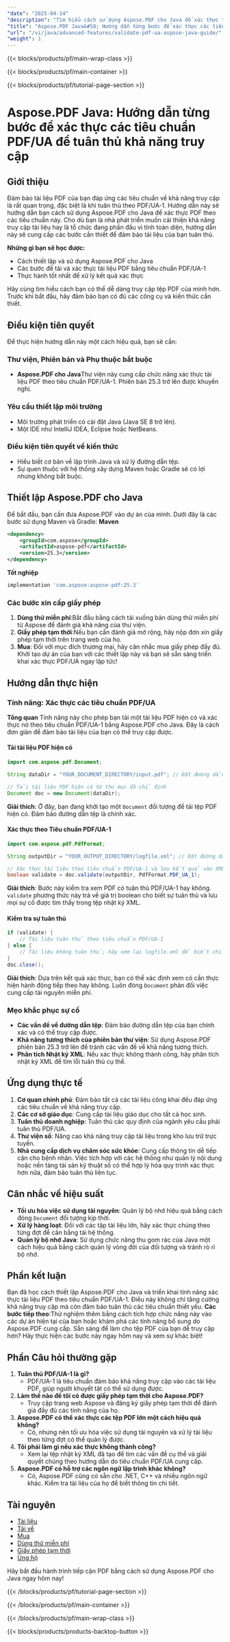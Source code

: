 ```yaml
---
"date": "2025-04-14"
"description": "Tìm hiểu cách sử dụng Aspose.PDF cho Java để xác thực tài liệu PDF của bạn theo các tiêu chuẩn PDF/UA, đảm bảo tuân thủ khả năng truy cập và tính toàn diện."
"title": "Aspose.PDF Java&#58; Hướng dẫn từng bước để xác thực các tiêu chuẩn PDF/UA để tuân thủ khả năng truy cập"
"url": "/vi/java/advanced-features/validate-pdf-ua-aspose-java-guide/"
"weight": 1
---
```


{{< blocks/products/pf/main-wrap-class >}}

{{< blocks/products/pf/main-container >}}

{{< blocks/products/pf/tutorial-page-section >}}
# Aspose.PDF Java: Hướng dẫn từng bước để xác thực các tiêu chuẩn PDF/UA để tuân thủ khả năng truy cập
## Giới thiệu
Đảm bảo tài liệu PDF của bạn đáp ứng các tiêu chuẩn về khả năng truy cập là rất quan trọng, đặc biệt là khi tuân thủ theo PDF/UA-1. Hướng dẫn này sẽ hướng dẫn bạn cách sử dụng Aspose.PDF cho Java để xác thực PDF theo các tiêu chuẩn này. Cho dù bạn là nhà phát triển muốn cải thiện khả năng truy cập tài liệu hay là tổ chức đang phấn đấu vì tính toàn diện, hướng dẫn này sẽ cung cấp các bước cần thiết để đảm bảo tài liệu của bạn tuân thủ.

**Những gì bạn sẽ học được:**
- Cách thiết lập và sử dụng Aspose.PDF cho Java
- Các bước để tải và xác thực tài liệu PDF bằng tiêu chuẩn PDF/UA-1
- Thực hành tốt nhất để xử lý kết quả xác thực

Hãy cùng tìm hiểu cách bạn có thể dễ dàng truy cập tệp PDF của mình hơn. Trước khi bắt đầu, hãy đảm bảo bạn có đủ các công cụ và kiến thức cần thiết.
## Điều kiện tiên quyết
Để thực hiện hướng dẫn này một cách hiệu quả, bạn sẽ cần:
### Thư viện, Phiên bản và Phụ thuộc bắt buộc
- **Aspose.PDF cho Java**Thư viện này cung cấp chức năng xác thực tài liệu PDF theo tiêu chuẩn PDF/UA-1. Phiên bản 25.3 trở lên được khuyến nghị.
### Yêu cầu thiết lập môi trường
- Môi trường phát triển có cài đặt Java (Java SE 8 trở lên).
- Một IDE như IntelliJ IDEA, Eclipse hoặc NetBeans.
### Điều kiện tiên quyết về kiến thức
- Hiểu biết cơ bản về lập trình Java và xử lý đường dẫn tệp.
- Sự quen thuộc với hệ thống xây dựng Maven hoặc Gradle sẽ có lợi nhưng không bắt buộc.
## Thiết lập Aspose.PDF cho Java
Để bắt đầu, bạn cần đưa Aspose.PDF vào dự án của mình. Dưới đây là các bước sử dụng Maven và Gradle:
**Maven**
```xml
<dependency>
    <groupId>com.aspose</groupId>
    <artifactId>aspose-pdf</artifactId>
    <version>25.3</version>
</dependency>
```
**Tốt nghiệp**
```gradle
implementation 'com.aspose:aspose-pdf:25.3'
```
### Các bước xin cấp giấy phép
1. **Dùng thử miễn phí**:Bắt đầu bằng cách tải xuống bản dùng thử miễn phí từ Aspose để đánh giá khả năng của thư viện.
2. **Giấy phép tạm thời**:Nếu bạn cần đánh giá mở rộng, hãy nộp đơn xin giấy phép tạm thời trên trang web của họ.
3. **Mua**: Đối với mục đích thương mại, hãy cân nhắc mua giấy phép đầy đủ.
Khởi tạo dự án của bạn với các thiết lập này và bạn sẽ sẵn sàng triển khai xác thực PDF/UA ngay lập tức!
## Hướng dẫn thực hiện
### Tính năng: Xác thực các tiêu chuẩn PDF/UA
**Tổng quan**
Tính năng này cho phép bạn tải một tài liệu PDF hiện có và xác thực nó theo tiêu chuẩn PDF/UA-1 bằng Aspose.PDF cho Java. Đây là cách đơn giản để đảm bảo tài liệu của bạn có thể truy cập được.
#### Tải tài liệu PDF hiện có
```java
import com.aspose.pdf.Document;

String dataDir = "YOUR_DOCUMENT_DIRECTORY/input.pdf"; // Đặt đường dẫn tệp PDF đầu vào của bạn ở đây

// Tải tài liệu PDF hiện có từ thư mục đã chỉ định
Document doc = new Document(dataDir);
```
**Giải thích**: Ở đây, bạn đang khởi tạo một `Document` đối tượng để tải tệp PDF hiện có. Đảm bảo đường dẫn tệp là chính xác.
#### Xác thực theo Tiêu chuẩn PDF/UA-1
```java
import com.aspose.pdf.PdfFormat;

String outputDir = "YOUR_OUTPUT_DIRECTORY/logfile.xml"; // Đặt đường dẫn tệp nhật ký đầu ra của bạn ở đây

// Xác thực tài liệu theo tiêu chuẩn PDF/UA-1 và lưu kết quả vào XML
boolean validate = doc.validate(outputDir, PdfFormat.PDF_UA_1);
```
**Giải thích**: Bước này kiểm tra xem PDF có tuân thủ PDF/UA-1 hay không. `validate` phương thức này trả về giá trị boolean cho biết sự tuân thủ và lưu mọi sự cố được tìm thấy trong tệp nhật ký XML.
#### Kiểm tra sự tuân thủ
```java
if (validate) {
    // Tài liệu tuân thủ theo tiêu chuẩn PDF/UA-1
} else {
    // Tài liệu không tuân thủ; hãy xem lại logfile.xml để biết chi tiết
}
doc.close();
```
**Giải thích**: Dựa trên kết quả xác thực, bạn có thể xác định xem có cần thực hiện hành động tiếp theo hay không. Luôn đóng `Document` phản đối việc cung cấp tài nguyên miễn phí.
### Mẹo khắc phục sự cố
- **Các vấn đề về đường dẫn tệp**: Đảm bảo đường dẫn tệp của bạn chính xác và có thể truy cập được.
- **Khả năng tương thích của phiên bản thư viện**: Sử dụng Aspose.PDF phiên bản 25.3 trở lên để tránh các vấn đề về khả năng tương thích.
- **Phân tích Nhật ký XML**: Nếu xác thực không thành công, hãy phân tích nhật ký XML để tìm lỗi tuân thủ cụ thể.
## Ứng dụng thực tế
1. **Cơ quan chính phủ**: Đảm bảo tất cả các tài liệu công khai đều đáp ứng các tiêu chuẩn về khả năng truy cập.
2. **Các cơ sở giáo dục**: Cung cấp tài liệu giáo dục cho tất cả học sinh.
3. **Tuân thủ doanh nghiệp**: Tuân thủ các quy định của ngành yêu cầu phải tuân thủ PDF/UA.
4. **Thư viện số**: Nâng cao khả năng truy cập tài liệu trong kho lưu trữ trực tuyến.
5. **Nhà cung cấp dịch vụ chăm sóc sức khỏe**: Cung cấp thông tin dễ tiếp cận cho bệnh nhân.
Việc tích hợp với các hệ thống như quản lý nội dung hoặc nền tảng tài sản kỹ thuật số có thể hợp lý hóa quy trình xác thực hơn nữa, đảm bảo tuân thủ liên tục.
## Cân nhắc về hiệu suất
- **Tối ưu hóa việc sử dụng tài nguyên**: Quản lý bộ nhớ hiệu quả bằng cách đóng `Document` đối tượng kịp thời.
- **Xử lý hàng loạt**: Đối với các tập tài liệu lớn, hãy xác thực chúng theo từng đợt để cân bằng tải hệ thống.
- **Quản lý bộ nhớ Java**: Sử dụng chức năng thu gom rác của Java một cách hiệu quả bằng cách quản lý vòng đời của đối tượng và tránh rò rỉ bộ nhớ.
## Phần kết luận
Bạn đã học cách thiết lập Aspose.PDF cho Java và triển khai tính năng xác thực tài liệu PDF theo tiêu chuẩn PDF/UA-1. Điều này không chỉ tăng cường khả năng truy cập mà còn đảm bảo tuân thủ các tiêu chuẩn thiết yếu. 
**Các bước tiếp theo**:Thử nghiệm thêm bằng cách tích hợp chức năng này vào các dự án hiện tại của bạn hoặc khám phá các tính năng bổ sung do Aspose.PDF cung cấp.
Sẵn sàng để làm cho tệp PDF của bạn dễ truy cập hơn? Hãy thực hiện các bước này ngay hôm nay và xem sự khác biệt!
## Phần Câu hỏi thường gặp
1. **Tuân thủ PDF/UA-1 là gì?**
   - PDF/UA-1 là tiêu chuẩn đảm bảo khả năng truy cập vào các tài liệu PDF, giúp người khuyết tật có thể sử dụng được.
2. **Làm thế nào để tôi có được giấy phép tạm thời cho Aspose.PDF?**
   - Truy cập trang web Aspose và đăng ký giấy phép tạm thời để đánh giá đầy đủ các tính năng của họ.
3. **Aspose.PDF có thể xác thực các tệp PDF lớn một cách hiệu quả không?**
   - Có, nhưng nên tối ưu hóa việc sử dụng tài nguyên và xử lý tài liệu theo từng đợt có thể quản lý được.
4. **Tôi phải làm gì nếu xác thực không thành công?**
   - Xem lại tệp nhật ký XML đã tạo để tìm các vấn đề cụ thể và giải quyết chúng theo hướng dẫn do tiêu chuẩn PDF/UA cung cấp.
5. **Aspose.PDF có hỗ trợ các ngôn ngữ lập trình khác không?**
   - Có, Aspose.PDF cũng có sẵn cho .NET, C++ và nhiều ngôn ngữ khác. Kiểm tra tài liệu của họ để biết thông tin chi tiết.
## Tài nguyên
- [Tài liệu](https://reference.aspose.com/pdf/java/)
- [Tải về](https://releases.aspose.com/pdf/java/)
- [Mua](https://purchase.aspose.com/buy)
- [Dùng thử miễn phí](https://releases.aspose.com/pdf/java/)
- [Giấy phép tạm thời](https://purchase.aspose.com/temporary-license/)
- [Ủng hộ](https://forum.aspose.com/c/pdf/10)

Hãy bắt đầu hành trình tiếp cận PDF bằng cách sử dụng Aspose.PDF cho Java ngay hôm nay!

{{< /blocks/products/pf/tutorial-page-section >}}

{{< /blocks/products/pf/main-container >}}

{{< /blocks/products/pf/main-wrap-class >}}

{{< blocks/products/products-backtop-button >}}